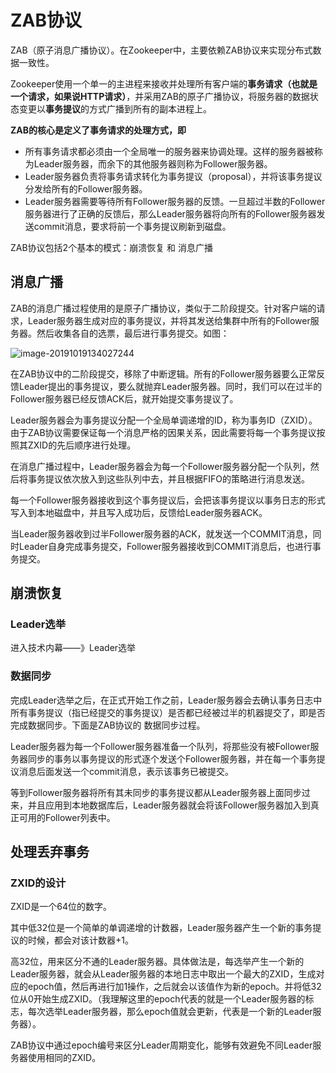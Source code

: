 # ZAB协议

ZAB（原子消息广播协议）。在Zookeeper中，主要依赖ZAB协议来实现分布式数据一致性。

Zookeeper使用一个单一的主进程来接收并处理所有客户端的**事务请求（也就是一个请求，如果说HTTP请求）**，并采用ZAB的原子广播协议，将服务器的数据状态变更以**事务提议**的方式广播到所有的副本进程上。



**ZAB的核心是定义了事务请求的处理方式，即**

- 所有事务请求都必须由一个全局唯一的服务器来协调处理。这样的服务器被称为Leader服务器，而余下的其他服务器则称为Follower服务器。
- Leader服务器负责将事务请求转化为事务提议（proposal），并将该事务提议分发给所有的Follower服务器。
- Leader服务器需要等待所有Follower服务器的反馈。一旦超过半数的Follower服务器进行了正确的反馈后，那么Leader服务器将向所有的Follower服务器发送commit消息，要求将前一个事务提议刷新到磁盘。



ZAB协议包括2个基本的模式：崩溃恢复 和 消息广播



## 消息广播

ZAB的消息广播过程使用的是原子广播协议，类似于二阶段提交。针对客户端的请求，Leader服务器生成对应的事务提议，并将其发送给集群中所有的Follower服务器。然后收集各自的选票，最后进行事务提交。如图：

![image-20191019134027244](https://tva1.sinaimg.cn/large/006y8mN6gy1g83gfickamj318y0fsn31.jpg)

在ZAB协议中的二阶段提交，移除了中断逻辑。所有的Follower服务器要么正常反馈Leader提出的事务提议，要么就抛弃Leader服务器。同时，我们可以在过半的Follower服务器已经反馈ACK后，就开始提交事务提议了。

Leader服务器会为事务提议分配一个全局单调递增的ID，称为事务ID（ZXID）。由于ZAB协议需要保证每一个消息严格的因果关系，因此需要将每一个事务提议按照其ZXID的先后顺序进行处理。

在消息广播过程中，Leader服务器会为每一个Follower服务器分配一个队列，然后将事务提议依次放入到这些队列中去，并且根据FIFO的策略进行消息发送。

每一个Follower服务器接收到这个事务提议后，会把该事务提议以事务日志的形式写入到本地磁盘中，并且写入成功后，反馈给Leader服务器ACK。

当Leader服务器收到过半Follower服务器的ACK，就发送一个COMMIT消息，同时Leader自身完成事务提交，Follower服务器接收到COMMIT消息后，也进行事务提交。





## 崩溃恢复



### Leader选举

进入技术内幕——》Leader选举



### 数据同步

完成Leader选举之后，在正式开始工作之前，Leader服务器会去确认事务日志中所有事务提议（指已经提交的事务提议）是否都已经被过半的机器提交了，即是否完成数据同步。下面是ZAB协议的 数据同步过程。

Leader服务器为每一个Follower服务器准备一个队列，将那些没有被Follower服务器同步的事务以事务提议的形式逐个发送个Follower服务器，并在每一个事务提议消息后面发送一个commit消息，表示该事务已被提交。

等到Follower服务器将所有其未同步的事务提议都从Leader服务器上面同步过来，并且应用到本地数据库后，Leader服务器就会将该Follower服务器加入到真正可用的Follower列表中。





## 处理丢弃事务



### ZXID的设计

ZXID是一个64位的数字。

其中低32位是一个简单的单调递增的计数器，Leader服务器产生一个新的事务提议的时候，都会对该计数器+1。

高32位，用来区分不通的Leader服务器。具体做法是，每选举产生一个新的Leader服务器，就会从Leader服务器的本地日志中取出一个最大的ZXID，生成对应的epoch值，然后再进行加1操作，之后就会以该值作为新的epoch。并将低32位从0开始生成ZXID。（我理解这里的epoch代表的就是一个Leader服务器的标志，每次选举Leader服务器，那么epoch值就会更新，代表是一个新的Leader服务器）。

ZAB协议中通过epoch编号来区分Leader周期变化，能够有效避免不同Leader服务器使用相同的ZXID。